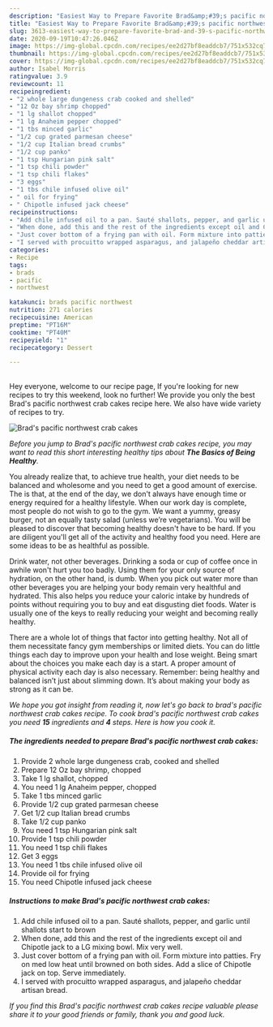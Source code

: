 ```yaml
---
description: "Easiest Way to Prepare Favorite Brad&amp;#39;s pacific northwest crab cakes"
title: "Easiest Way to Prepare Favorite Brad&amp;#39;s pacific northwest crab cakes"
slug: 3613-easiest-way-to-prepare-favorite-brad-and-39-s-pacific-northwest-crab-cakes
date: 2020-09-19T10:47:26.046Z
image: https://img-global.cpcdn.com/recipes/ee2d27bf8eaddcb7/751x532cq70/brads-pacific-northwest-crab-cakes-recipe-main-photo.jpg
thumbnail: https://img-global.cpcdn.com/recipes/ee2d27bf8eaddcb7/751x532cq70/brads-pacific-northwest-crab-cakes-recipe-main-photo.jpg
cover: https://img-global.cpcdn.com/recipes/ee2d27bf8eaddcb7/751x532cq70/brads-pacific-northwest-crab-cakes-recipe-main-photo.jpg
author: Isabel Morris
ratingvalue: 3.9
reviewcount: 11
recipeingredient:
- "2 whole large dungeness crab cooked and shelled"
- "12 Oz bay shrimp chopped"
- "1 lg shallot chopped"
- "1 lg Anaheim pepper chopped"
- "1 tbs minced garlic"
- "1/2 cup grated parmesan cheese"
- "1/2 cup Italian bread crumbs"
- "1/2 cup panko"
- "1 tsp Hungarian pink salt"
- "1 tsp chili powder"
- "1 tsp chili flakes"
- "3 eggs"
- "1 tbs chile infused olive oil"
- " oil for frying"
- " Chipotle infused jack cheese"
recipeinstructions:
- "Add chile infused oil to a pan. Sauté shallots, pepper, and garlic until shallots start to brown"
- "When done, add this and the rest of the ingredients except oil and Chipotle jack to a LG mixing bowl. Mix very well."
- "Just cover bottom of a frying pan with oil. Form mixture into patties. Fry on med low heat until browned on both sides. Add a slice of Chipotle jack on top. Serve immediately."
- "I served with procuitto wrapped asparagus, and jalapeño cheddar artisan bread."
categories:
- Recipe
tags:
- brads
- pacific
- northwest

katakunci: brads pacific northwest 
nutrition: 271 calories
recipecuisine: American
preptime: "PT16M"
cooktime: "PT40M"
recipeyield: "1"
recipecategory: Dessert

---
```

<br>
Hey everyone, welcome to our recipe page, If you're looking for new recipes to try this weekend, look no further! We provide you only the best Brad&#39;s pacific northwest crab cakes recipe here. We also have wide variety of recipes to try.
<br>


![Brad&#39;s pacific northwest crab cakes](https://img-global.cpcdn.com/recipes/ee2d27bf8eaddcb7/751x532cq70/brads-pacific-northwest-crab-cakes-recipe-main-photo.jpg)

<i>Before you jump to Brad&#39;s pacific northwest crab cakes recipe, you may want to read this short interesting healthy tips about <strong>The Basics of Being Healthy</strong>.</i>

You already realize that, to achieve true health, your diet needs to be balanced and wholesome and you need to get a good amount of exercise. The  is that, at the end of the day, we don't always have enough time or energy required for a healthy lifestyle. When our work day is complete, most people do not wish to go to the gym. We want a yummy, greasy burger, not an equally tasty salad (unless we’re vegetarians). You will be pleased to discover that becoming healthy doesn't have to be hard. If you are diligent you'll get all of the activity and healthy food you need. Here are some ideas to be as healthful as possible.

Drink water, not other beverages. Drinking a soda or cup of coffee once in awhile won't hurt you too badly. Using them for your only source of hydration, on the other hand, is dumb. When you pick out water more than other beverages you are helping your body remain very healthful and hydrated. This also helps you reduce your caloric intake by hundreds of points without requiring you to buy and eat disgusting diet foods. Water is usually one of the keys to really reducing your weight and becoming really healthy.

There are a whole lot of things that factor into getting healthy. Not all of them necessitate fancy gym memberships or limited diets. You can do little things each day to improve upon your health and lose weight. Being smart about the choices you make each day is a start. A proper amount of physical activity each day is also necessary. Remember: being healthy and balanced isn’t just about slimming down. It’s about making your body as strong as it can be. 


<i>We hope you got insight from reading it, now let's go back to brad&#39;s pacific northwest crab cakes recipe. To cook brad&#39;s pacific northwest crab cakes you need <strong>15</strong> ingredients and <strong>4</strong> steps. Here is how you cook it.
</i>

##### The ingredients needed to prepare Brad&#39;s pacific northwest crab cakes:

1. Provide 2 whole large dungeness crab, cooked and shelled
1. Prepare 12 Oz bay shrimp, chopped
1. Take 1 lg shallot, chopped
1. You need 1 lg Anaheim pepper, chopped
1. Take 1 tbs minced garlic
1. Provide 1/2 cup grated parmesan cheese
1. Get 1/2 cup Italian bread crumbs
1. Take 1/2 cup panko
1. You need 1 tsp Hungarian pink salt
1. Provide 1 tsp chili powder
1. You need 1 tsp chili flakes
1. Get 3 eggs
1. You need 1 tbs chile infused olive oil
1. Provide  oil for frying
1. You need  Chipotle infused jack cheese


##### Instructions to make Brad&#39;s pacific northwest crab cakes:

1. Add chile infused oil to a pan. Sauté shallots, pepper, and garlic until shallots start to brown
1. When done, add this and the rest of the ingredients except oil and Chipotle jack to a LG mixing bowl. Mix very well.
1. Just cover bottom of a frying pan with oil. Form mixture into patties. Fry on med low heat until browned on both sides. Add a slice of Chipotle jack on top. Serve immediately.
1. I served with procuitto wrapped asparagus, and jalapeño cheddar artisan bread.


<i>If you find this Brad&#39;s pacific northwest crab cakes recipe valuable please share it to your good friends or family, thank you and good luck.</i>
